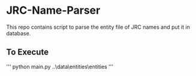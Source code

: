 # JRC-Name-Parser
This repo contains script to parse the entity file of JRC names and put it in database.


## To Execute
'''
python main.py ..\data\entities\entities
'''
